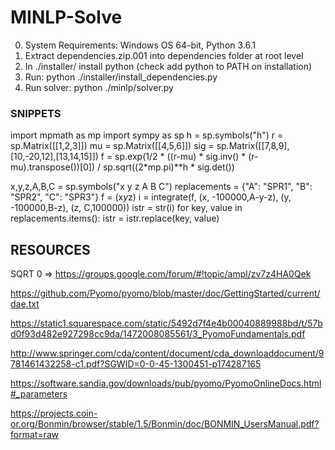 # MINLP-Solve
0. System Requirements: Windows OS 64-bit, Python 3.6.1
1. Extract dependencies.zip.001 into dependencies folder at root level
2. In ./installer/ install python (check add python to PATH on installation)
3. Run: python ./installer/install_dependencies.py
4. Run solver: python ./minlp/solver.py


###  SNIPPETS ###
import mpmath as mp
import sympy as sp
h = sp.symbols("h")
r = sp.Matrix([[1,2,3]])
mu = sp.Matrix([[4,5,6]])
sig = sp.Matrix([[7,8,9],[10,-20,12],[13,14,15]])
f = sp.exp(1/2 * ((r-mu) * sig.inv() * (r-mu).transpose())[0]) / sp.sqrt((2*mp.pi)**h * sig.det())

x,y,z,A,B,C = sp.symbols("x y z A B C")
replacements = {"A": "SPR1", "B": "SPR2", "C": "SPR3"}
f = (x*y*z)
i = integrate(f, (x, -100000,A-y-z), (y, -100000,B-z), (z, C,100000))
istr = str(i)
for key, value in replacements.items(): istr = istr.replace(key, value)

## RESOURCES ##
SQRT 0 => https://groups.google.com/forum/#!topic/ampl/zv7z4HA0Qek

https://github.com/Pyomo/pyomo/blob/master/doc/GettingStarted/current/dae.txt

https://static1.squarespace.com/static/5492d7f4e4b00040889988bd/t/57bd0f93d482e927298cc9da/1472008085561/3_PyomoFundamentals.pdf

http://www.springer.com/cda/content/document/cda_downloaddocument/9781461432258-c1.pdf?SGWID=0-0-45-1300451-p174287165

https://software.sandia.gov/downloads/pub/pyomo/PyomoOnlineDocs.html#_parameters

https://projects.coin-or.org/Bonmin/browser/stable/1.5/Bonmin/doc/BONMIN_UsersManual.pdf?format=raw